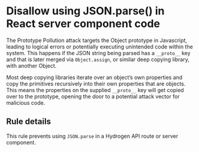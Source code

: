 # Disallow using JSON.parse() in React server component code

The Prototype Pollution attack targets the Object prototype in Javascript, leading to logical errors or potentially executing unintended code within the system. This happens if the JSON string being parsed has a `__proto__` key and that is later merged via `Object.assign`, or similar deep copying library, with another Object.

Most deep copying libraries iterate over an object’s own properties and copy the primitives recursively into their own properties that are objects. This means the properties on the supplied `__proto__` key will get copied over to the prototype, opening the door to a potential attack vector for malicious code.

## Rule details

This rule prevents using `JSON.parse` in a Hydrogen API route or server component.

